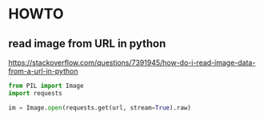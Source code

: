 # HOWTO


## read image from URL in python

https://stackoverflow.com/questions/7391945/how-do-i-read-image-data-from-a-url-in-python


```python
from PIL import Image
import requests

im = Image.open(requests.get(url, stream=True).raw)
```
